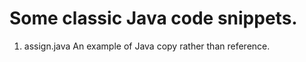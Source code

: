 Some classic Java code snippets.
=======
1. assign.java An example of Java copy rather than reference.
